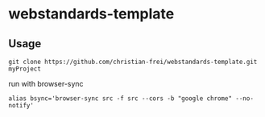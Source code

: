 # webstandards-template
## Usage
```shell
git clone https://github.com/christian-frei/webstandards-template.git myProject
```

run with browser-sync
```shell
alias bsync='browser-sync src -f src --cors -b "google chrome" --no-notify'
```